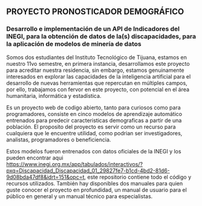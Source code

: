 ## PROYECTO PRONOSTICADOR DEMOGRÁFICO 
### Desarrollo e implementación de un API de Indicadores del INEGI, para la obtención de datos de la(s) discapacidades, para la aplicación de modelos de minería de datos
Somos dos estudiantes del Instituto Tecnológico de Tijuana, estamos en nuestro 11vo semestre, en primera instancia, desarrollamos este proyecto para acreditar nuestra residencia, sin embargo, estamos genuinamente interesados en explorar las capacidades de la inteligencia artificial para el desarrollo de nuevas herramientas que repercutan en múltiples campos, por ello, trabajamos con fervor en este proyecto, con potencial en el área humanitaria, informática y estadística.

Es un proyecto web de codigo abierto, tanto para curiosos como para programadores, consiste en cinco modelos de aprendizaje automático entrenados para predecir caracteristicas demograficas a partir de una población. El proposito del proyecto es servir como un recurso para cualquiera que le encuentre utilidad, como podrian ser investigadores, analistas, programadores o beneficiencia.

Estos modelos fueron entrenados con datos oficiales de la INEGI y los pueden encontrar aqui https://www.inegi.org.mx/app/tabulados/interactivos/?pxq=Discapacidad_Discapacidad_01_29827fe7-b1cd-4bd2-81d6-9d08bda47df8&idrt=151&opc=t, este repositorio contiene todo el código y recursos utilizados. También hay disponibles dos manuales para quien guste conocer el proyecto en profundidad, un manual de usuario para el público en general y un manual técnico para especialistas.
